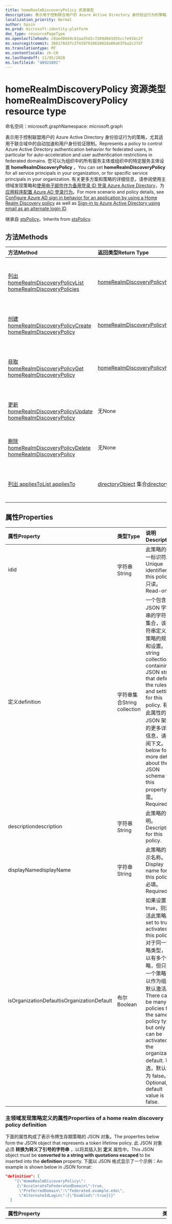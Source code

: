```yaml
---
title: homeRealmDiscoveryPolicy 资源类型
description: 表示用于控制联合用户的 Azure Active Directory 身份验证行为的策略。
localization_priority: Normal
author: hpsin
ms.prod: microsoft-identity-platform
doc_type: resourcePageType
ms.openlocfilehash: c0aed08d4c62aa35d2c7269d043d55cc7e91bc2f
ms.sourcegitcommit: 366178d3fc37439791061082da80a63fba2c27df
ms.translationtype: MT
ms.contentlocale: zh-CN
ms.lasthandoff: 11/05/2020
ms.locfileid: "48921891"
---
```

# <a name="homerealmdiscoverypolicy-resource-type"></a><span data-ttu-id="93980-103">homeRealmDiscoveryPolicy 资源类型</span><span class="sxs-lookup"><span data-stu-id="93980-103">homeRealmDiscoveryPolicy resource type</span></span>

<span data-ttu-id="93980-104">命名空间：microsoft.graph</span><span class="sxs-lookup"><span data-stu-id="93980-104">Namespace: microsoft.graph</span></span>

<span data-ttu-id="93980-105">表示用于控制联盟用户的 Azure Active Directory 身份验证行为的策略，尤其适用于联合域中的自动加速和用户身份验证限制。</span><span class="sxs-lookup"><span data-stu-id="93980-105">Represents a policy to control Azure Active Directory authentication behavior for federated users, in particular for auto-acceleration and user authentication restrictions in federated domains.</span></span> <span data-ttu-id="93980-106">您可以为组织中的所有服务主体或组织中的特定服务主体设置 **homeRealmDiscoveryPolicy** 。</span><span class="sxs-lookup"><span data-stu-id="93980-106">You can set **homeRealmDiscoveryPolicy** for all service principals in your organization, or for specific service principals in your organization.</span></span> <span data-ttu-id="93980-107">有关更多方案和策略的详细信息，请参阅使用主领域发现策略和[使用电子邮件作为备用登录 ID 登录 Azure Active Directory](/azure/active-directory/authentication/howto-authentication-use-email-signin)，为[应用程序配置 Azure AD 登录行为](/azure/active-directory/manage-apps/configure-authentication-for-federated-users-portal)。</span><span class="sxs-lookup"><span data-stu-id="93980-107">For more scenario and policy details, see [Configure Azure AD sign in behavior for an application by using a Home Realm Discovery policy](/azure/active-directory/manage-apps/configure-authentication-for-federated-users-portal) as well as [Sign-in to Azure Active Directory using email as an alternate login ID](/azure/active-directory/authentication/howto-authentication-use-email-signin).</span></span>

<span data-ttu-id="93980-108">继承自 [stsPolicy](stsPolicy.md)。</span><span class="sxs-lookup"><span data-stu-id="93980-108">Inherits from [stsPolicy](stsPolicy.md).</span></span>

## <a name="methods"></a><span data-ttu-id="93980-109">方法</span><span class="sxs-lookup"><span data-stu-id="93980-109">Methods</span></span>

| <span data-ttu-id="93980-110">方法</span><span class="sxs-lookup"><span data-stu-id="93980-110">Method</span></span>       | <span data-ttu-id="93980-111">返回类型</span><span class="sxs-lookup"><span data-stu-id="93980-111">Return Type</span></span> | <span data-ttu-id="93980-112">说明</span><span class="sxs-lookup"><span data-stu-id="93980-112">Description</span></span> |
|:-------------|:------------|:------------|
| [<span data-ttu-id="93980-113">列出 homeRealmDiscoveryPolicy</span><span class="sxs-lookup"><span data-stu-id="93980-113">List homeRealmDiscoveryPolicies</span></span>](../api/homerealmdiscoverypolicy-list.md) | [<span data-ttu-id="93980-114">homeRealmDiscoveryPolicy</span><span class="sxs-lookup"><span data-stu-id="93980-114">homeRealmDiscoveryPolicy</span></span>](homerealmdiscoverypolicy.md) | <span data-ttu-id="93980-115">读取 homeRealmDiscoveryPolicies 对象的属性和关系。</span><span class="sxs-lookup"><span data-stu-id="93980-115">Read properties and relationships of homeRealmDiscoveryPolicies objects.</span></span> |
| [<span data-ttu-id="93980-116">创建 homeRealmDiscoveryPolicy</span><span class="sxs-lookup"><span data-stu-id="93980-116">Create homeRealmDiscoveryPolicy</span></span>](../api/homerealmdiscoverypolicy-post-homerealmdiscoverypolicies.md) | [<span data-ttu-id="93980-117">homeRealmDiscoveryPolicy</span><span class="sxs-lookup"><span data-stu-id="93980-117">homeRealmDiscoveryPolicy</span></span>](homerealmdiscoverypolicy.md) | <span data-ttu-id="93980-118">创建 homeRealmDiscoveryPolicy 对象。</span><span class="sxs-lookup"><span data-stu-id="93980-118">Create a homeRealmDiscoveryPolicy object.</span></span> |
| [<span data-ttu-id="93980-119">获取 homeRealmDiscoveryPolicy</span><span class="sxs-lookup"><span data-stu-id="93980-119">Get homeRealmDiscoveryPolicy</span></span>](../api/homerealmdiscoverypolicy-get.md) | [<span data-ttu-id="93980-120">homeRealmDiscoveryPolicy</span><span class="sxs-lookup"><span data-stu-id="93980-120">homeRealmDiscoveryPolicy</span></span>](homerealmdiscoverypolicy.md) | <span data-ttu-id="93980-121">读取 homeRealmDiscoveryPolicy 对象的属性和关系。</span><span class="sxs-lookup"><span data-stu-id="93980-121">Read properties and relationships of a homeRealmDiscoveryPolicy object.</span></span> |
| [<span data-ttu-id="93980-122">更新 homeRealmDiscoveryPolicy</span><span class="sxs-lookup"><span data-stu-id="93980-122">Update homeRealmDiscoveryPolicy</span></span>](../api/homerealmdiscoverypolicy-update.md) | <span data-ttu-id="93980-123">无</span><span class="sxs-lookup"><span data-stu-id="93980-123">None</span></span> | <span data-ttu-id="93980-124">更新 homeRealmDiscoveryPolicy 对象。</span><span class="sxs-lookup"><span data-stu-id="93980-124">Update a homeRealmDiscoveryPolicy object.</span></span> |
| [<span data-ttu-id="93980-125">删除 homeRealmDiscoveryPolicy</span><span class="sxs-lookup"><span data-stu-id="93980-125">Delete homeRealmDiscoveryPolicy</span></span>](../api/homerealmdiscoverypolicy-delete.md) | <span data-ttu-id="93980-126">无</span><span class="sxs-lookup"><span data-stu-id="93980-126">None</span></span> | <span data-ttu-id="93980-127">删除 homeRealmDiscoveryPolicy 对象。</span><span class="sxs-lookup"><span data-stu-id="93980-127">Delete a homeRealmDiscoveryPolicy object.</span></span> |
| [<span data-ttu-id="93980-128">列出 appliesTo</span><span class="sxs-lookup"><span data-stu-id="93980-128">List appliesTo</span></span>](../api/homerealmdiscoverypolicy-list-appliesto.md) | <span data-ttu-id="93980-129">[directoryObject](directoryobject.md) 集合</span><span class="sxs-lookup"><span data-stu-id="93980-129">[directoryObject](directoryobject.md) collection</span></span> | <span data-ttu-id="93980-130">获取已应用此策略的 directoryObjects 的列表。</span><span class="sxs-lookup"><span data-stu-id="93980-130">Get the list of directoryObjects that this policy has been applied to.</span></span> |

## <a name="properties"></a><span data-ttu-id="93980-131">属性</span><span class="sxs-lookup"><span data-stu-id="93980-131">Properties</span></span>

| <span data-ttu-id="93980-132">属性</span><span class="sxs-lookup"><span data-stu-id="93980-132">Property</span></span>     | <span data-ttu-id="93980-133">类型</span><span class="sxs-lookup"><span data-stu-id="93980-133">Type</span></span>        | <span data-ttu-id="93980-134">说明</span><span class="sxs-lookup"><span data-stu-id="93980-134">Description</span></span> |
|:-------------|:------------|:------------|
|<span data-ttu-id="93980-135">id</span><span class="sxs-lookup"><span data-stu-id="93980-135">id</span></span>|<span data-ttu-id="93980-136">字符串</span><span class="sxs-lookup"><span data-stu-id="93980-136">String</span></span>| <span data-ttu-id="93980-137">此策略的唯一标识符。</span><span class="sxs-lookup"><span data-stu-id="93980-137">Unique identifier for this policy.</span></span> <span data-ttu-id="93980-138">只读。</span><span class="sxs-lookup"><span data-stu-id="93980-138">Read-only.</span></span>|
|<span data-ttu-id="93980-139">定义</span><span class="sxs-lookup"><span data-stu-id="93980-139">definition</span></span>|<span data-ttu-id="93980-140">字符串集合</span><span class="sxs-lookup"><span data-stu-id="93980-140">String collection</span></span>| <span data-ttu-id="93980-141">一个包含 JSON 字符串的字符串集合，该字符串定义此策略的规则和设置。</span><span class="sxs-lookup"><span data-stu-id="93980-141">A string collection containing a JSON string that defines the rules and settings for this policy.</span></span> <span data-ttu-id="93980-142">有关此属性的 JSON 架构的更多详细信息，请参阅下文。</span><span class="sxs-lookup"><span data-stu-id="93980-142">See below for more details about the JSON schema for this property.</span></span> <span data-ttu-id="93980-143">必需。</span><span class="sxs-lookup"><span data-stu-id="93980-143">Required.</span></span>|
|<span data-ttu-id="93980-144">description</span><span class="sxs-lookup"><span data-stu-id="93980-144">description</span></span>|<span data-ttu-id="93980-145">字符串</span><span class="sxs-lookup"><span data-stu-id="93980-145">String</span></span>| <span data-ttu-id="93980-146">此策略的说明。</span><span class="sxs-lookup"><span data-stu-id="93980-146">Description for this policy.</span></span>|
|<span data-ttu-id="93980-147">displayName</span><span class="sxs-lookup"><span data-stu-id="93980-147">displayName</span></span>|<span data-ttu-id="93980-148">字符串</span><span class="sxs-lookup"><span data-stu-id="93980-148">String</span></span>| <span data-ttu-id="93980-149">此策略的显示名称。</span><span class="sxs-lookup"><span data-stu-id="93980-149">Display name for this policy.</span></span> <span data-ttu-id="93980-150">必填。</span><span class="sxs-lookup"><span data-stu-id="93980-150">Required.</span></span>|
|<span data-ttu-id="93980-151">isOrganizationDefault</span><span class="sxs-lookup"><span data-stu-id="93980-151">isOrganizationDefault</span></span>|<span data-ttu-id="93980-152">布尔</span><span class="sxs-lookup"><span data-stu-id="93980-152">Boolean</span></span>|<span data-ttu-id="93980-153">如果设置为 true，则激活此策略。</span><span class="sxs-lookup"><span data-stu-id="93980-153">If set to true, activates this policy.</span></span> <span data-ttu-id="93980-154">对于同一策略类型，可以有多个策略，但只有一个策略可以作为组织默认激活。</span><span class="sxs-lookup"><span data-stu-id="93980-154">There can be many policies for the same policy type, but only one can be activated as the organization default.</span></span> <span data-ttu-id="93980-155">可选，默认值为 false。</span><span class="sxs-lookup"><span data-stu-id="93980-155">Optional, default value is false.</span></span>|


### <a name="properties-of-a-home-realm-discovery-policy-definition"></a><span data-ttu-id="93980-156">主领域发现策略定义的属性</span><span class="sxs-lookup"><span data-stu-id="93980-156">Properties of a home realm discovery policy definition</span></span>
<span data-ttu-id="93980-157">下面的属性构成了表示令牌生存期策略的 JSON 对象。</span><span class="sxs-lookup"><span data-stu-id="93980-157">The properties below form the JSON object that represents a token lifetime policy.</span></span> <span data-ttu-id="93980-158">此 JSON 对象必须 **转换为转义了引号的字符串** ，以将其插入到 **定义** 属性中。</span><span class="sxs-lookup"><span data-stu-id="93980-158">This JSON object must be **converted to a string with quotations escaped** to be inserted into the **definition** property.</span></span> <span data-ttu-id="93980-159">下面以 JSON 格式显示了一个示例：</span><span class="sxs-lookup"><span data-stu-id="93980-159">An example is shown below in JSON format:</span></span>

<!-- {
  "blockType": "ignored"
}-->
``` json
"definition": [
    "{\"HomeRealmDiscoveryPolicy\":
     {\"AccelerateToFederatedDomain\":true,
      \"PreferredDomain\":\"federated.example.edu\",
      \"AlternateIdLogin\":{\"Enabled\":true}}}"
  ]
```

| <span data-ttu-id="93980-160">属性</span><span class="sxs-lookup"><span data-stu-id="93980-160">Property</span></span>     | <span data-ttu-id="93980-161">类型</span><span class="sxs-lookup"><span data-stu-id="93980-161">Type</span></span>   |<span data-ttu-id="93980-162">说明</span><span class="sxs-lookup"><span data-stu-id="93980-162">Description</span></span>| 
|:---------------|:--------|:----------|
|<span data-ttu-id="93980-163">AccelerateToFederatedDomain</span><span class="sxs-lookup"><span data-stu-id="93980-163">AccelerateToFederatedDomain</span></span>|<span data-ttu-id="93980-164">布尔</span><span class="sxs-lookup"><span data-stu-id="93980-164">Boolean</span></span>| <span data-ttu-id="93980-165">如果设置为 `true` ，则自动加速 (绕过主页领域发现) 。</span><span class="sxs-lookup"><span data-stu-id="93980-165">Set to `true` for auto-acceleration (bypass home realm discovery).</span></span> <span data-ttu-id="93980-166">如果 `true` 在租户中只有一个经过验证和联合的域，则用户将直接转到联合身份提供程序 (如用于登录的 ADFS) 。</span><span class="sxs-lookup"><span data-stu-id="93980-166">If `true` and there is only one verified and federated domain in the tenant, then users will be taken straight to the federated identity provider (such as ADFS) for sign in.</span></span> <span data-ttu-id="93980-167">如果 `true` 租户中有多个已验证的域，则必须指定 **PreferredDomain** 。</span><span class="sxs-lookup"><span data-stu-id="93980-167">If `true` and there is more than one verified domain in the tenant, **PreferredDomain** must be specified.</span></span> <span data-ttu-id="93980-168">可选。</span><span class="sxs-lookup"><span data-stu-id="93980-168">Optional.</span></span>|
|<span data-ttu-id="93980-169">PreferredDomain</span><span class="sxs-lookup"><span data-stu-id="93980-169">PreferredDomain</span></span>|<span data-ttu-id="93980-170">字符串</span><span class="sxs-lookup"><span data-stu-id="93980-170">String</span></span>| <span data-ttu-id="93980-171">指定要加速登录到的域。</span><span class="sxs-lookup"><span data-stu-id="93980-171">Specifies a domain to accelerate sign-in to.</span></span> <span data-ttu-id="93980-172">如果租户只有一个联合域，则可以省略它。</span><span class="sxs-lookup"><span data-stu-id="93980-172">It can be omitted if the tenant has only one federated domain.</span></span> <span data-ttu-id="93980-173">如果省略它，并且有多个经过验证的联合域，则此策略将不起作用。</span><span class="sxs-lookup"><span data-stu-id="93980-173">If it is omitted, and there is more than one verified federated domain, this policy has no effect.</span></span> <span data-ttu-id="93980-174">如果 **AccelerateToFederatedDomain** 为，则为必需 `true` 。</span><span class="sxs-lookup"><span data-stu-id="93980-174">Required if **AccelerateToFederatedDomain** is `true`.</span></span>|
|<span data-ttu-id="93980-175">AllowCloudPasswordValidation</span><span class="sxs-lookup"><span data-stu-id="93980-175">AllowCloudPasswordValidation</span></span>|<span data-ttu-id="93980-176">布尔</span><span class="sxs-lookup"><span data-stu-id="93980-176">Boolean</span></span>| <span data-ttu-id="93980-177">设置为 `true` 以允许应用程序通过直接向 Azure Active Directory 令牌终结点提供用户名/密码凭据来对联合用户进行身份验证。</span><span class="sxs-lookup"><span data-stu-id="93980-177">Set to `true` to allow an application to authenticate a federated user by presenting username/password credentials directly to the Azure Active Directory token endpoint.</span></span> <span data-ttu-id="93980-178">仅在启用密码哈希同步时才有效。</span><span class="sxs-lookup"><span data-stu-id="93980-178">Only works if Password Hash Sync is enabled.</span></span> <span data-ttu-id="93980-179">可选。</span><span class="sxs-lookup"><span data-stu-id="93980-179">Optional.</span></span>|
|<span data-ttu-id="93980-180">AlternateIdLogin</span><span class="sxs-lookup"><span data-stu-id="93980-180">AlternateIdLogin</span></span>| <span data-ttu-id="93980-181">Json</span><span class="sxs-lookup"><span data-stu-id="93980-181">Json</span></span> |<span data-ttu-id="93980-182">设置为 {"Enabled"： true} 以允许 Azure AD 登录使用电子邮件作为 [备用登录 ID](/azure/active-directory/authentication/howto-authentication-use-email-signin)。</span><span class="sxs-lookup"><span data-stu-id="93980-182">Set to {"Enabled": true} to allow Azure AD sign-in using email as [an alternate login ID](/azure/active-directory/authentication/howto-authentication-use-email-signin).</span></span> <span data-ttu-id="93980-183">仅在将 **IsOrganizationDefault** 设置为时起作用 `true` 。</span><span class="sxs-lookup"><span data-stu-id="93980-183">Only works when **IsOrganizationDefault** is set to `true`.</span></span> <span data-ttu-id="93980-184">可选。</span><span class="sxs-lookup"><span data-stu-id="93980-184">Optional.</span></span>|

## <a name="relationships"></a><span data-ttu-id="93980-185">关系</span><span class="sxs-lookup"><span data-stu-id="93980-185">Relationships</span></span>

| <span data-ttu-id="93980-186">关系</span><span class="sxs-lookup"><span data-stu-id="93980-186">Relationship</span></span> | <span data-ttu-id="93980-187">类型</span><span class="sxs-lookup"><span data-stu-id="93980-187">Type</span></span>        | <span data-ttu-id="93980-188">说明</span><span class="sxs-lookup"><span data-stu-id="93980-188">Description</span></span> |
|:-------------|:------------|:------------|
|<span data-ttu-id="93980-189">appliesTo</span><span class="sxs-lookup"><span data-stu-id="93980-189">appliesTo</span></span>|<span data-ttu-id="93980-190">[directoryObject](directoryobject.md) 集合</span><span class="sxs-lookup"><span data-stu-id="93980-190">[directoryObject](directoryobject.md) collection</span></span>| <span data-ttu-id="93980-191">已将此策略应用于的 [directoryObject](directoryObject.md) 集合。</span><span class="sxs-lookup"><span data-stu-id="93980-191">The [directoryObject](directoryObject.md) collection that this policy has been applied to.</span></span> <span data-ttu-id="93980-192">只读。</span><span class="sxs-lookup"><span data-stu-id="93980-192">Read-only.</span></span>|

## <a name="json-representation"></a><span data-ttu-id="93980-193">JSON 表示形式</span><span class="sxs-lookup"><span data-stu-id="93980-193">JSON representation</span></span>

<span data-ttu-id="93980-194">下面是资源的 JSON 表示形式。</span><span class="sxs-lookup"><span data-stu-id="93980-194">The following is a JSON representation of the resource.</span></span>

<!-- {
  "blockType": "resource",
  "optionalProperties": [

  ],
  "@odata.type": "microsoft.graph.homeRealmDiscoveryPolicy",
  "baseType": "",
  "keyProperty": "id"
}-->

```json
{
  "definition": ["String"],
  "description": "String",
  "displayName": "String",
  "id": "String (identifier)",
  "isOrganizationDefault": true,
}
```

<!-- uuid: 16cd6b66-4b1a-43a1-adaf-3a886856ed98
2019-02-04 14:57:30 UTC -->
<!-- {
  "type": "#page.annotation",
  "description": "homeRealmDiscoveryPolicy resource",
  "keywords": "",
  "section": "documentation",
  "tocPath": ""
}-->

